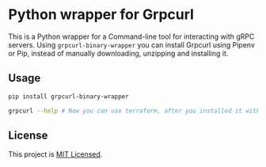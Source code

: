 # Python wrapper for Grpcurl

This is a Python wrapper for a Command-line tool for interacting with gRPC servers. Using `grpcurl-binary-wrapper` you can install Grpcurl using Pipenv or Pip, instead of manually downloading, unzipping and installing it.

## Usage

```sh
pip install grpcurl-binary-wrapper

grpcurl --help # Now you can use terraform, after you installed it with Pipenv or Pip.
```

## License

This project is [MIT Licensed](LICENSE).
